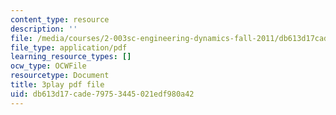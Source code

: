 ```yaml
---
content_type: resource
description: ''
file: /media/courses/2-003sc-engineering-dynamics-fall-2011/db613d17cade79753445021edf980a42_zhk9xLjrmi4.pdf
file_type: application/pdf
learning_resource_types: []
ocw_type: OCWFile
resourcetype: Document
title: 3play pdf file
uid: db613d17-cade-7975-3445-021edf980a42
---
```

